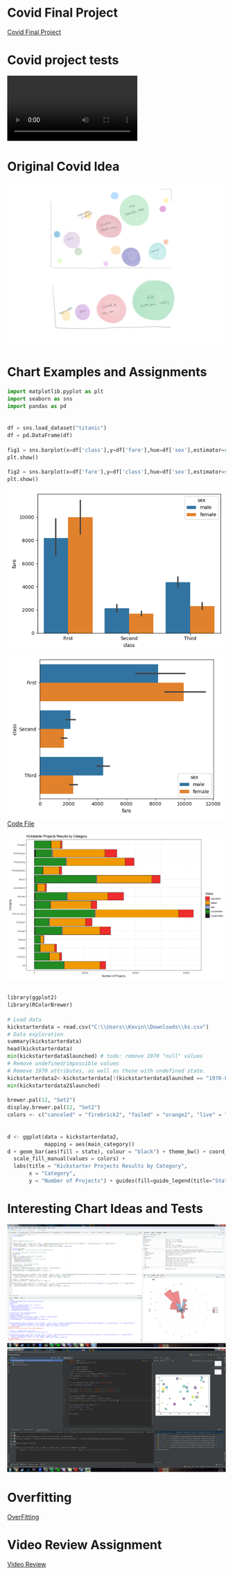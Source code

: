 
# Covid Final Project
[Covid Final Project](./CovidProject/CovidProject)

# Covid project tests
![Covid 3D Idea Tests](3dtest.mp4)

# Original Covid Idea
![Covid original Idea Drawing](datavisdemo.png)

# Chart Examples and Assignments
```python
import matplotlib.pyplot as plt
import seaborn as sns
import pandas as pd


df = sns.load_dataset("titanic")
df = pd.DataFrame(df)

fig1 = sns.barplot(x=df['class'],y=df['fare'],hue=df['sex'],estimator=sum)
plt.show()

fig2 = sns.barplot(x=df['fare'],y=df['class'],hue=df['sex'],estimator=sum,orient="h")
plt.show()
```
![Figure 1](fig1.png)
![Figure 2](fig2.png)<br/>
[Code File](main.py)<br/>

![Figure 1](ks.png)<br/>
```python

library(ggplot2)
library(RColorBrewer)

# Load data
kickstarterdata = read.csv("C:\\Users\\Kevin\\Downloads\\ks.csv")
# Data exploration
summary(kickstarterdata)
head(kickstarterdata)
min(kickstarterdata$launched) # todo: remove 1970 "null" values
# Remove undefined/impossible values
# Remove 1970 attributes, as well as those with undefined state.
kickstarterdata2<-kickstarterdata[!(kickstarterdata$launched == "1970-01-01 01:00:00" | kickstarterdata$state == "undefined"),]
min(kickstarterdata2$launched)

brewer.pal(12, "Set2")
display.brewer.pal(12, "Set2")
colors <- c("canceled" = "firebrick2", "failed" = "orange2", "live" = "#8DA0CB", "successful" = "forestgreen", "suspended" = "gray10")


d <- ggplot(data = kickstarterdata2, 
            mapping = aes(main_category))
d + geom_bar(aes(fill = state), colour = "black") + theme_bw() + coord_flip()+
  scale_fill_manual(values = colors) + 
  labs(title = "Kickstarter Projects Results by Category",
       x = "Category",
       y = "Number of Projects") + guides(fill=guide_legend(title="Status"))
```
# Interesting Chart Ideas and Tests
![Figure 1](Test1.png)
![Figure 2](Test3.png)<br/>

# Overfitting
[ OverFitting](Overfitting.docx)
# Video Review Assignment
[Video Review](Jurnalism%20in%20the%20Age%20of%20Data%20Review.pdf)
